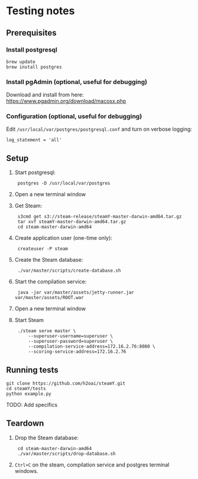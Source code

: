 # Testing notes

## Prerequisites

### Install postgresql

    brew update
    brew install postgres

### Install pgAdmin (optional, useful for debugging)

Download and install from here: https://www.pgadmin.org/download/macosx.php

### Configuration (optional, useful for debugging)

Edit `/usr/local/var/postgres/postgresql.conf` and turn on verbose logging:

    log_statement = 'all'

## Setup

1. Start postgresql:

        postgres -D /usr/local/var/postgres

1. Open a new terminal window

1. Get Steam:

        s3cmd get s3://steam-release/steamY-master-darwin-amd64.tar.gz
        tar xvf steamY-master-darwin-amd64.tar.gz
        cd steam-master-darwin-amd64

1. Create application user (one-time only):

        createuser -P steam

1. Create the Steam database:

        ./var/master/scripts/create-database.sh

1. Start the compilation service:

        java -jar var/master/assets/jetty-runner.jar var/master/assets/ROOT.war

1. Open a new terminal window

1. Start Steam

        ./steam serve master \
            --superuser-username=superuser \
            --superuser-password=superuser \
            --compilation-service-address=172.16.2.76:8080 \
            --scoring-service-address=172.16.2.76

## Running tests

    git clone https://github.com/h2oai/steamY.git
    cd steamY/tests
    python example.py

TODO: Add specifics


## Teardown

1. Drop the Steam database:

        cd steam-master-darwin-amd64
        ./var/master/scripts/drop-database.sh

2. `Ctrl+C` on the steam, compilation service and postgres terminal windows.

